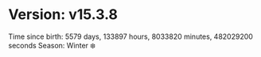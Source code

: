# Version: v15.3.8
Time since birth: 5579 days, 133897 hours, 8033820 minutes, 482029200 seconds
Season: Winter ❄️
